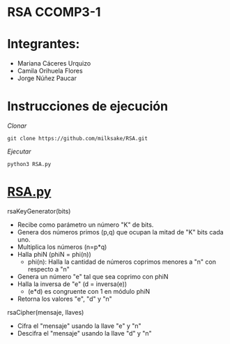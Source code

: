 # RSA CCOMP3-1

# Integrantes:
- Mariana Cáceres Urquizo
- Camila Orihuela Flores
- Jorge Núñez Paucar

# Instrucciones de ejecución
*Clonar*
```
git clone https://github.com/milksake/RSA.git
```
*Ejecutar*
```
python3 RSA.py
```
# [RSA.py](RSA.py)

rsaKeyGenerator(bits)
- Recibe como parámetro un número "K" de bits.
- Genera dos números primos (p,q) que ocupan la mitad de "K" bits cada uno.
- Multiplica los números (n=p*q)
- Halla phiN (phiN = phi(n))
	- phi(n): Halla la cantidad de números 		coprimos menores a "n" con respecto a "n"
- Genera un número "e" tal que sea coprimo con phiN
- Halla la inversa de "e" (d = inversa(e))
	- (e*d) es congruente con 1 en módulo phiN
- Retorna los valores "e", "d" y "n"

rsaCipher(mensaje, llaves)
- Cifra el "mensaje" usando la llave "e" y "n"
- Descifra el "mensaje" usando la llave "d" y "n"
